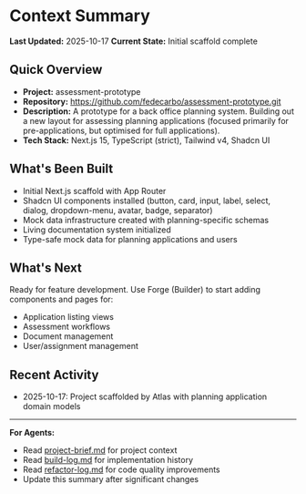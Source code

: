 # Context Summary

**Last Updated:** 2025-10-17
**Current State:** Initial scaffold complete

## Quick Overview

- **Project:** assessment-prototype
- **Repository:** https://github.com/fedecarbo/assessment-prototype.git
- **Description:** A prototype for a back office planning system. Building out a new layout for assessing planning applications (focused primarily for pre-applications, but optimised for full applications).
- **Tech Stack:** Next.js 15, TypeScript (strict), Tailwind v4, Shadcn UI

## What's Been Built

- Initial Next.js scaffold with App Router
- Shadcn UI components installed (button, card, input, label, select, dialog, dropdown-menu, avatar, badge, separator)
- Mock data infrastructure created with planning-specific schemas
- Living documentation system initialized
- Type-safe mock data for planning applications and users

## What's Next

Ready for feature development. Use Forge (Builder) to start adding components and pages for:
- Application listing views
- Assessment workflows
- Document management
- User/assignment management

## Recent Activity

- 2025-10-17: Project scaffolded by Atlas with planning application domain models

---

**For Agents:**
- Read [project-brief.md](project-brief.md) for project context
- Read [build-log.md](build-log.md) for implementation history
- Read [refactor-log.md](refactor-log.md) for code quality improvements
- Update this summary after significant changes
